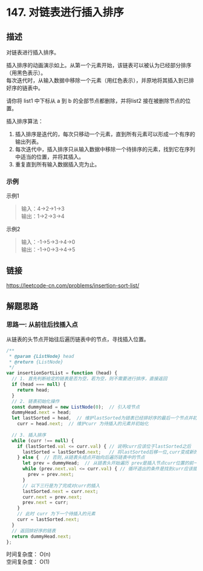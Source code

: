 # 147. 对链表进行插入排序
## 描述
对链表进行插入排序。   


插入排序的动画演示如上。从第一个元素开始，该链表可以被认为已经部分排序（用黑色表示）。   
每次迭代时，从输入数据中移除一个元素（用红色表示），并原地将其插入到已排好序的链表中。      

请你将 list1 中下标从 a 到 b 的全部节点都删除，并将list2 接在被删除节点的位置。   

插入排序算法：   
1. 插入排序是迭代的，每次只移动一个元素，直到所有元素可以形成一个有序的输出列表。
2. 每次迭代中，插入排序只从输入数据中移除一个待排序的元素，找到它在序列中适当的位置，并将其插入。
3. 重复直到所有输入数据插入完为止。    

### 示例
示例1   
> 输入：4->2->1->3   
> 输出：1->2->3->4  

示例2   
> 输入：-1->5->3->4->0              
> 输出：-1->0->3->4->5         


## 链接
https://leetcode-cn.com/problems/insertion-sort-list/        

## 解题思路   
### 思路一: 从前往后找插入点
从链表的头节点开始往后遍历链表中的节点，寻找插入位置。  
```javascript
/**
 * @param {ListNode} head
 * @return {ListNode}
 */
var insertionSortList = function (head) {
  // 1. 首先判断给定的链表是否为空，若为空，则不需要进行排序，直接返回
  if (head === null) {
    return head;
  }
  // 2. 链表初始化操作
  const dummyHead = new ListNode(0);  // 引入哑节点
  dummyHead.next = head;
  let lastSorted = head,  // 维护lastSorted为链表已经排好序的最后一个节点并初始化
    curr = head.next;  // 维护curr 为待插入的元素并初始化
    
  // 3. 插入排序
  while (curr !== null) {
    if (lastSorted.val <= curr.val) { // 说明curr应该位于lastSorted之后
      lastSorted = lastSorted.next;   // 将lastSorted后移一位,curr变成新的lastSorted
    } else {  // 否则,从链表头结点开始向后遍历链表中的节点
      let prev = dummyHead;  // 从链表头开始遍历 prev是插入节点curr位置的前一个节点
      while (prev.next.val <= curr.val) { // 循环退出的条件是找到curr应该插入的位置
        prev = prev.next;
      }
      // 以下三行是为了完成对curr的插入
      lastSorted.next = curr.next;
      curr.next = prev.next;
      prev.next = curr;
    }
    // 此时 curr 为下一个待插入的元素
    curr = lastSorted.next;
  }
  // 返回排好序的链表
  return dummyHead.next;
};
```
时间复杂度： O(n)  
空间复杂度： O(1)   
